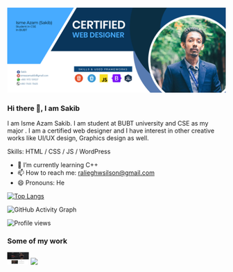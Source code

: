 ![](https://github.com/Isme-Azam-Sakib/isme-azam-sakib/blob/main/banner-04.jpg)

### Hi there 👋, I am Sakib 
I am Isme Azam Sakib. I am student at BUBT university and CSE as my major . I am a certified web designer and I have interest in other creative works like UI/UX design, Graphics design as well.




Skills: HTML / CSS / JS / WordPress

- 🌱 I’m currently learning C++ 
- 📫 How to reach me: ralieghwsilson@gmail.com 
- 😄 Pronouns: He 


[![Top Langs](https://github-readme-stats.vercel.app/api/top-langs/?username=isme-azam-sakib)](https://github.com/anuraghazra/github-readme-stats)

![GitHub Activity Graph](https://activity-graph.herokuapp.com/graph?username=isme-azam-sakib)  

![Profile views](https://gpvc.arturio.dev/isme-azam-sakib)  


### Some of my work
<img src="https://github.com/Isme-Azam-Sakib/isme-azam-sakib/blob/main/gymnassium.jpg" width="50p"/>
<img src="https://github.com/Isme-Azam-Sakib/isme-azam-sakib/blob/main/appon.jpg" width="50p"/>

